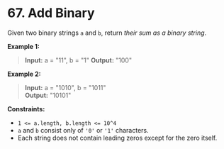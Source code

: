# 67. Add Binary

Given two binary strings `a` and `b`, return _their sum as a binary string_.

**Example 1:**
> **Input:** a = "11", b = "1"
> **Output:** "100"

**Example 2:**  
> **Input:** a = "1010", b = "1011"  
> **Output:** "10101"

**Constraints:**
* `1 <= a.length, b.length <= 10^4`
* `a` and `b` consist only of `'0'` or `'1'` characters.
* Each string does not contain leading zeros except for the zero itself.